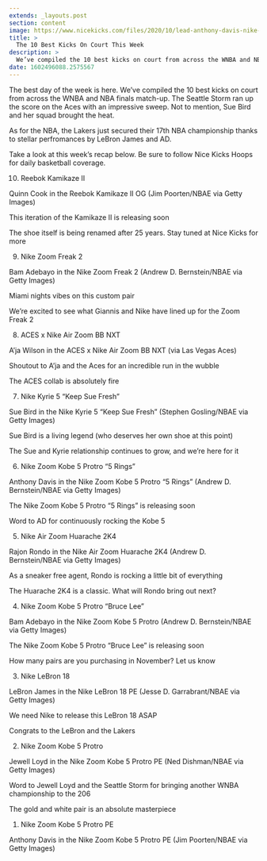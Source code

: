 ```yaml
--- 
extends: _layouts.post 
section: content 
image: https://www.nicekicks.com/files/2020/10/lead-anthony-davis-nike-zoom-kobe-5-protro-black-toe-1.jpg 
title: > 
  The 10 Best Kicks On Court This Week 
description: > 
  We’ve compiled the 10 best kicks on court from across the WNBA and NBA finals match-up.Nike Zoom Kobe 5 Protro “5 Rings”Anthony Davis in the Nike Zoom Kobe 5 Protro “5 Rings” (Andrew D. Bernstein/NBAE via Getty Images)The Nike Zoom Kobe 5 Protro “5 Rings” is releasing soonWord to AD for continuously rocking the Kobe 55.Nike Zoom Kobe 5 Protro “Bruce Lee”Bam Adebayo in the Nike Zoom Kobe 5 Protro (Andrew D. Bernstein/NBAE via Getty Images)The Nike Zoom Kobe 5 Protro “Bruce Lee” is releasing soonHow many pairs are you purchasing in November?Nike LeBron 18LeBron James in the Nike LeBron 18 PE (Jesse D. Garrabrant/NBAE via Getty Images)We need Nike to release this LeBron 18 ASAPCongrats to the LeBron and the Lakers2.Nike Zoom Kobe 5 Protro PEAnthony Davis in the Nike Zoom Kobe 5 Protro PE (Jim Poorten/NBAE via Getty Images) 
date: 1602496088.2575567 
--- 
```

The best day of the week is here. We’ve compiled the 10 best kicks on court from across the WNBA and NBA finals match-up. The Seattle Storm ran up the score on the Aces with an impressive sweep. Not to mention, Sue Bird and her squad brought the heat.

As for the NBA, the Lakers just secured their 17th NBA championship thanks to stellar perfromances by LeBron James and AD.

Take a look at this week’s recap below. Be sure to follow Nice Kicks Hoops for daily basketball coverage.

10. Reebok Kamikaze II

Quinn Cook in the Reebok Kamikaze II OG (Jim Poorten/NBAE via Getty Images)

This iteration of the Kamikaze II is releasing soon

The shoe itself is being renamed after 25 years. Stay tuned at Nice Kicks for more

9. Nike Zoom Freak 2

Bam Adebayo in the Nike Zoom Freak 2 (Andrew D. Bernstein/NBAE via Getty Images)

Miami nights vibes on this custom pair

We’re excited to see what Giannis and Nike have lined up for the Zoom Freak 2

8. ACES x Nike Air Zoom BB NXT

A’ja Wilson in the ACES x Nike Air Zoom BB NXT (via Las Vegas Aces)

Shoutout to A’ja and the Aces for an incredible run in the wubble

The ACES collab is absolutely fire

7. Nike Kyrie 5 “Keep Sue Fresh”

Sue Bird in the Nike Kyrie 5 “Keep Sue Fresh” (Stephen Gosling/NBAE via Getty Images)

Sue Bird is a living legend (who deserves her own shoe at this point)

The Sue and Kyrie relationship continues to grow, and we’re here for it

6. Nike Zoom Kobe 5 Protro “5 Rings”

Anthony Davis in the Nike Zoom Kobe 5 Protro “5 Rings” (Andrew D. Bernstein/NBAE via Getty Images)

The Nike Zoom Kobe 5 Protro “5 Rings” is releasing soon

Word to AD for continuously rocking the Kobe 5

5. Nike Air Zoom Huarache 2K4

Rajon Rondo in the Nike Air Zoom Huarache 2K4 (Andrew D. Bernstein/NBAE via Getty Images)

As a sneaker free agent, Rondo is rocking a little bit of everything

The Huarache 2K4 is a classic. What will Rondo bring out next?

4. Nike Zoom Kobe 5 Protro “Bruce Lee”

Bam Adebayo in the Nike Zoom Kobe 5 Protro (Andrew D. Bernstein/NBAE via Getty Images)

The Nike Zoom Kobe 5 Protro “Bruce Lee” is releasing soon

How many pairs are you purchasing in November? Let us know

3. Nike LeBron 18

LeBron James in the Nike LeBron 18 PE (Jesse D. Garrabrant/NBAE via Getty Images)

We need Nike to release this LeBron 18 ASAP

Congrats to the LeBron and the Lakers

2. Nike Zoom Kobe 5 Protro

Jewell Loyd in the Nike Zoom Kobe 5 Protro PE (Ned Dishman/NBAE via Getty Images)

Word to Jewell Loyd and the Seattle Storm for bringing another WNBA championship to the 206

The gold and white pair is an absolute masterpiece

1. Nike Zoom Kobe 5 Protro PE

Anthony Davis in the Nike Zoom Kobe 5 Protro PE (Jim Poorten/NBAE via Getty Images)